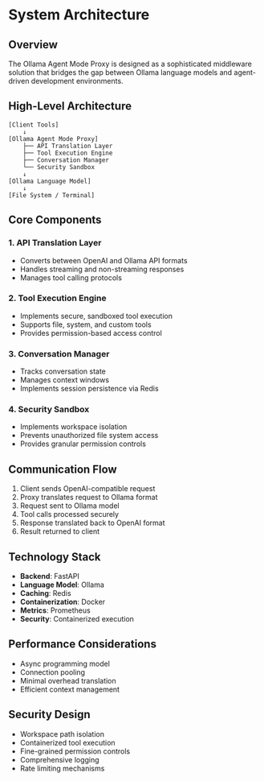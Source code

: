 # System Architecture

## Overview

The Ollama Agent Mode Proxy is designed as a sophisticated middleware solution that bridges the gap between Ollama language models and agent-driven development environments.

## High-Level Architecture

```
[Client Tools]
    ↓
[Ollama Agent Mode Proxy]
    ├── API Translation Layer
    ├── Tool Execution Engine
    ├── Conversation Manager
    └── Security Sandbox
    ↓
[Ollama Language Model]
    ↓
[File System / Terminal]
```

## Core Components

### 1. API Translation Layer
- Converts between OpenAI and Ollama API formats
- Handles streaming and non-streaming responses
- Manages tool calling protocols

### 2. Tool Execution Engine
- Implements secure, sandboxed tool execution
- Supports file, system, and custom tools
- Provides permission-based access control

### 3. Conversation Manager
- Tracks conversation state
- Manages context windows
- Implements session persistence via Redis

### 4. Security Sandbox
- Implements workspace isolation
- Prevents unauthorized file system access
- Provides granular permission controls

## Communication Flow

1. Client sends OpenAI-compatible request
2. Proxy translates request to Ollama format
3. Request sent to Ollama model
4. Tool calls processed securely
5. Response translated back to OpenAI format
6. Result returned to client

## Technology Stack

- **Backend**: FastAPI
- **Language Model**: Ollama
- **Caching**: Redis
- **Containerization**: Docker
- **Metrics**: Prometheus
- **Security**: Containerized execution

## Performance Considerations

- Async programming model
- Connection pooling
- Minimal overhead translation
- Efficient context management

## Security Design

- Workspace path isolation
- Containerized tool execution
- Fine-grained permission controls
- Comprehensive logging
- Rate limiting mechanisms